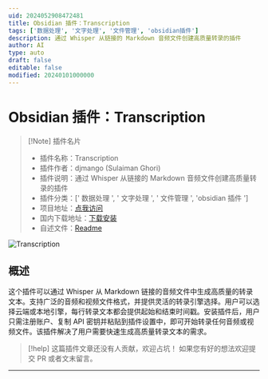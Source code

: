 ```yaml
---
uid: 2024052908472481
title: Obsidian 插件：Transcription
tags: ['数据处理', '文字处理', '文件管理', 'obsidian插件']
description: 通过 Whisper 从链接的 Markdown 音频文件创建高质量转录的插件
author: AI
type: auto
draft: false
editable: false
modified: 20240101000000
---
```


# Obsidian 插件：Transcription

> [!Note] 插件名片
> - 插件名称：Transcription
> - 插件作者：djmango (Sulaiman Ghori)
> - 插件说明：通过 Whisper 从链接的 Markdown 音频文件创建高质量转录的插件
> - 插件分类：[' 数据处理 ', ' 文字处理 ', ' 文件管理 ', 'obsidian 插件 ']
> - 项目地址：[点我访问](https://github.com/djmango/obsidian-transcription)
> - 国内下载地址：[下载安装](https://pkmer.cn/products/plugin/pluginMarket/?obsidian-transcription)
> - 自述文件：[Readme](https://ghproxy.net/https://raw.githubusercontent.com/djmango/obsidian-transcription/master/README.md)

![Transcription](https://cdn.pkmer.cn/covers/obsidian-transcription_new.gif!pkmer)

## 概述

这个插件可以通过 Whisper 从 Markdown 链接的音频文件中生成高质量的转录文本。支持广泛的音频和视频文件格式，并提供灵活的转录引擎选择。用户可以选择云端或本地引擎，每行转录文本都会提供起始和结束时间戳。安装插件后，用户只需注册账户、复制 API 密钥并粘贴到插件设置中，即可开始转录任何音频或视频文件。该插件解决了用户需要快速生成高质量转录文本的需求。

> [!help]
> 这篇插件文章还没有人贡献，欢迎占坑！
> 如果您有好的想法欢迎提交 PR 或者文末留言。

---



